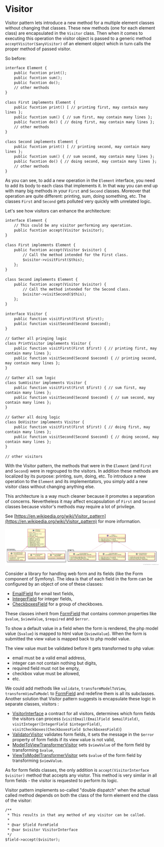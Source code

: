 Visitor
=======

Visitor pattern lets introduce a new method for a multiple element classes without changing that classes. 
These new methods (one for each element class) are encapsulated in the `Visitor` class. 
Then when it comes to executing this operation the visitor object is passed to a generic method `acceptVisitor($anyVisitor)` of an element object
which in turn calls the proper method of passed visitor.

So before: 

```
interface Element {
    public fucntion print();
    public fucntion sum();
    public fucntion do();
    // other methods
}

class First implements Element {
    public fucntion print() [ // printing first, may contain many lines };
    public fucntion sum() { // sum first, may contain many lines };
    public fucntion do() { // doing first, may contain many lines };
    // other methods
}

class Second implements Element {
    public fucntion print() [ // printing second, may contain many lines };
    public fucntion sum() { // sum second, may contain many lines };
    public fucntion do() { // doing second, may contain many lines };
    // other methods
}
```

As you can see, to add a new operation in the `Element` interface, you need to add its body to each class that implements it.
In that way you can end up with many big methods in your `First` and `Second` classes.
Moreover that operation are quite different: printing, sum, doing something, etc. 
The classes `First` and `Second` gets polluted very quickly with unrelated logic.

Let's see how visitors can enhance the architecture:
```
interface Element {
    // This could be any visitor performing any operation.
    public fucntion accept(Visitor $visitor);
}

class First implements Element {
    public fucntion accept(Visitor $visitor) {
        // Call the method intended for the First class.
        $visitor->visitFirst($this);
    };
}

class Second implements Element {
    public fucntion accept(Visitor $visitor) {
        // Call the method intended for the Second class.
        $visitor->visitSecond($this);
    };
}

interface Visitor {
    public function visitFirst(First $first);
    public function visitSecond(Second $second);
}

// Gather all pringing logic
class PrintVisitor implements Visitor {
    public function visitFirst(First $first) { // printing first, may contain many lines };
    public function visitSecond(Second $second) { // printing second, may contain many lines };
}

// Gather all sum logic
class SumVisitor implements Visitor {
    public function visitFirst(First $first) { // sum first, may contain many lines };
    public function visitSecond(Second $second) { // sum second, may contain many lines };
}

// Gather all doing logic
class DoVisitor implements Visitor {
    public function visitFirst(First $first) { // doing first, may contain many lines };
    public function visitSecond(Second $second) { // doing second, may contain many lines };
}

// other visitors
```
 
With the Visitor pattern, the methods that were in the `Element` (and `First` and `Second`) were in regrouped to the visitors.
In addition these methods are localized by its purpose: printing, sum, doing, etc.
To introduce a new operation to the `Element` and its implementators, you simply add a new visitor class
without changing anything else.

This architecture is a way much cleaner because it promotes a separation of concerns. 
Nevertheless it may affect encapsulation of `First` and `Second` classes 
because visitor's methods may require a lot of privilege.

See [https://en.wikipedia.org/wiki/Visitor_pattern](https://en.wikipedia.org/wiki/Visitor_pattern) for more information.

![Visitor pattern class diagram](doc/visitor_class_diagram.png)

Consider a library for handling web form and its fields (like the Form component of Symfony).
The idea is that of each field in the form can be configured by an object of one of these classes: 
- [EmailField] for email text fields,
- [IntegerField] for integer fields,
- [CheckboxesField] for a group of checkboxes.

These classes inherit from [FormField] that contains common properties like `$value`, `$viewValue`, `$required` and `$error`.
 
To show a default value in a field when the form is rendered, the php model value (`$value`) is mapped to html value (`$viewValue`).
When the form is submitted the view value is mapped back to php model value. 

The view value must be validated before it gets transformed to php value: 
- email must be a valid email address, 
- integer can not contain nothing but digits,
- required field must not be empty,
- checkbox value must be allowed,
- etc.

We could add methods like `validate`, `transformModelToView`, `transformViewToModel` to [FormField] and redefine them is all its subclasses.
Another solution that Visitor pattern suggests is encapsulate these logic in separate classes, visitors :

- [VisitorInterface] a contract for all visitors, determines which form fields the visitors can process 
(`visitEmail(EmailField $emailField)`, `visitInteger(IntegerField $integerField)`, `visitCheckboxes(CheckboxesField $checkboxesField)`)
- [ValidatorVisitor] validates form fields, it sets the message in the `$error` property of form fields if its view value is not valid, 
- [ModelToViewTransformerVisitor] sets `$viewValue` of the form field by transforming `$value`,
- [ViewToModelTransformerVisitor] sets `$value` of the form field by transforming `$viewValue`.

As for form fields classes, the only addition is `accept(VisitorInterface $visitor)` method that accepts any visitor.
This method is very similar in all form fields - the visitor is requested to perform its logic.     

Visitor pattern implements so-called "double dispatch" when the actual called method depends on both the class of the form element
end the class of the visitor:

```
/**
 * This results in that any method of any visitor can be called.
 *
 * @var $field FormField
 * @var $visitor VisitorInterface
 */
$field->accept($visitor);
```

[FormField]: FormField.php
[EmailField]: FormFields/EmailField.php
[IntegerField]: FormFields/IntegerField.php
[CheckboxesField]: FormFields/CheckboxesField.php

[VisitorInterface]: VisitorInterface.php
[ValidatorVisitor]: Visitors/ValidatorVisitor.php
[ModelToViewTransformerVisitor]: Visitors/ModelToViewTransformerVisitor.php
[ViewToModelTransformerVisitor]: Visitors/ViewToModelTransformerVisitor.php
